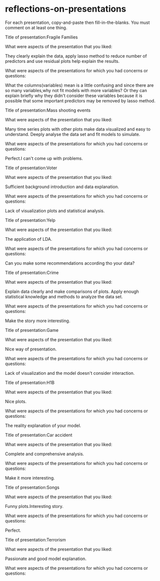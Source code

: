 # reflections-on-presentations

For each presentation, copy-and-paste then fill-in-the-blanks.  You must comment on at least one thing. 



Title of presentation:Fragile Families

What were aspects of the presentation that you liked:

They clearly explain the data, apply lasso method to reduce number of predictors and use residual plots help explain the results.

What were aspects of the presentations for which you had concerns or questions:

What the columns(variables) mean is a little confusing and since there are so many variables,why not fit models with more variables? Or they can explain briefly why they didn't consider these variables because it is possible that some important predictors may be removed by lasso method.



Title of presentation:Mass shooting events

What were aspects of the presentation that you liked:

Many time series plots with other plots make data visualized and easy to understand. Deeply analyse the data set and fit models to simulate.

What were aspects of the presentations for which you had concerns or questions:

Perfect.I can't come up with problems.


Title of presentation:Voter

What were aspects of the presentation that you liked:

Sufficient background introduction and data explanation.

What were aspects of the presentations for which you had concerns or questions:

Lack of visualization plots and statistical analysis.



Title of presentation:Yelp

What were aspects of the presentation that you liked:

The application of LDA.

What were aspects of the presentations for which you had concerns or questions:

Can you make some recommendations according tho your data?



Title of presentation:Crime

What were aspects of the presentation that you liked:

Explain data clearly and make comparisons of plots. Apply enough statistical knowledge and methods to analyze the data set.

What were aspects of the presentations for which you had concerns or questions:

Make the story more interesting.


Title of presentation:Game

What were aspects of the presentation that you liked:

Nice way of presentation.

What were aspects of the presentations for which you had concerns or questions:

Lack of visualization and the model doesn't consider interaction.


Title of presentation:H1B

What were aspects of the presentation that you liked:

Nice plots.

What were aspects of the presentations for which you had concerns or questions:

The reality explanation of your model.


Title of presentation:Car accident

What were aspects of the presentation that you liked:

Complete and comprehensive analysis.

What were aspects of the presentations for which you had concerns or questions:

Make it more interesting.


Title of presentation:Songs

What were aspects of the presentation that you liked:

Funny plots.Interesting story.

What were aspects of the presentations for which you had concerns or questions:

Perfect.



Title of presentation:Terrorism

What were aspects of the presentation that you liked:

Passionate and good model explanation.

What were aspects of the presentations for which you had concerns or questions:




